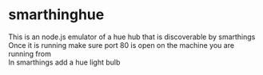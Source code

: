 # smarthinghue
This is an node.js emulator of a hue hub that is discoverable by smarthings<br>
Once it is running make sure port 80 is open on the machine you are running from<br>
In smarthings add a hue light bulb<br>
